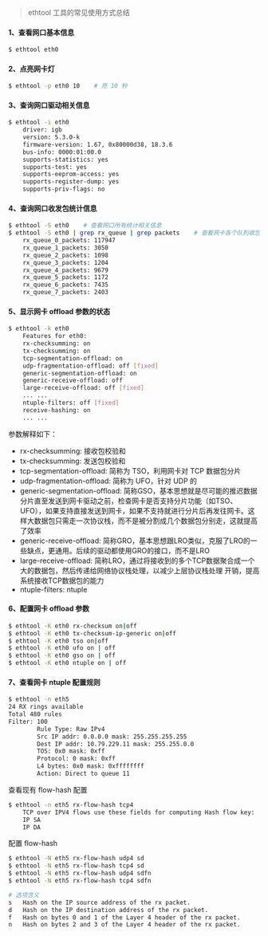> ethtool 工具的常见使用方式总结

#### 1、查看网口基本信息
```sh
$ ethtool eth0
```

#### 2、点亮网卡灯
```sh
$ ethtool -p eth0 10    # 亮 10 秒
```

#### 3、查询网口驱动相关信息
```sh
$ ethtool -i eth0
    driver: igb
    version: 5.3.0-k
    firmware-version: 1.67, 0x80000d38, 18.3.6
    bus-info: 0000:01:00.0
    supports-statistics: yes
    supports-test: yes
    supports-eeprom-access: yes
    supports-register-dump: yes
    supports-priv-flags: no
```

#### 4、查询网口收发包统计信息
```sh
$ ethtool -S eth0    # 查看网口所有统计相关信息
$ ethtool -S eth0 | grep rx_queue | grep packets    # 查看网卡各个队列收包数据
    rx_queue_0_packets: 117947
    rx_queue_1_packets: 3050
    rx_queue_2_packets: 1098
    rx_queue_3_packets: 1204
    rx_queue_4_packets: 9679
    rx_queue_5_packets: 1172
    rx_queue_6_packets: 7435
    rx_queue_7_packets: 2403
```

#### 5、显示网卡 offload 参数的状态
```sh
$ ethtool -k eth0
    Features for eth0:
    rx-checksumming: on 
    tx-checksumming: on 
    tcp-segmentation-offload: on
    udp-fragmentation-offload: off [fixed]
    generic-segmentation-offload: on
    generic-receive-offload: off
    large-receive-offload: off [fixed]
    ... ...
    ntuple-filters: off [fixed]
    receive-hashing: on
    ... ...
```

参数解释如下：
* rx-checksumming: 接收包校验和
* tx-checksumming: 发送包校验和
* tcp-segmentation-offload: 简称为 TSO，利用网卡对 TCP 数据包分片
* udp-fragmentation-offload: 简称为 UFO，针对 UDP 的
* generic-segmentation-offload: 简称GSO，基本思想就是尽可能的推迟数据分片直至发送到网卡驱动之前，检查网卡是否支持分片功能（如TSO、UFO），如果支持直接发送到网卡，如果不支持就进行分片后再发往网卡。这样大数据包只需走一次协议栈，而不是被分割成几个数据包分别走，这就提高了效率
* generic-receive-offload: 简称GRO，基本思想跟LRO类似，克服了LRO的一些缺点，更通用。后续的驱动都使用GRO的接口，而不是LRO
* large-receive-offload: 简称LRO，通过将接收到的多个TCP数据聚合成一个大的数据包，然后传递给网络协议栈处理，以减少上层协议栈处理 开销，提高系统接收TCP数据包的能力
* ntuple-filters: ntuple


#### 6、配置网卡 offload 参数
```sh
$ ethtool -K eth0 rx-checksum on|off
$ ethtool -K eth0 tx-checksum-ip-generic on|off
$ ethtool -K eth0 tso on|off
$ ethtool -K eth0 ufo on | off
$ ethtool -K eth0 gso on | off
$ ethtool -K eth0 ntuple on | off
```

#### 7、查看网卡 ntuple 配置规则
```sh
$ ethtool -n eth5
24 RX rings available
Total 480 rules
Filter: 100
        Rule Type: Raw IPv4
        Src IP addr: 0.0.0.0 mask: 255.255.255.255
        Dest IP addr: 10.79.229.11 mask: 255.255.0.0
        TOS: 0x0 mask: 0xff
        Protocol: 0 mask: 0xff
        L4 bytes: 0x0 mask: 0xffffffff
        Action: Direct to queue 11
```
查看现有 flow-hash 配置
```sh
$ ethtool -n eth5 rx-flow-hash tcp4
    TCP over IPV4 flows use these fields for computing Hash flow key:
    IP SA
    IP DA
```

配置 flow-hash
```sh
$ ethtool -N eth5 rx-flow-hash udp4 sd
$ ethtool -N eth5 rx-flow-hash tcp4 sd
$ ethtool -N eth5 rx-flow-hash udp4 sdfn
$ ethtool -N eth5 rx-flow-hash tcp4 sdfn

# 选项含义
s   Hash on the IP source address of the rx packet.
d   Hash on the IP destination address of the rx packet.
f   Hash on bytes 0 and 1 of the Layer 4 header of the rx packet.
n   Hash on bytes 2 and 3 of the Layer 4 header of the rx packet.
```


